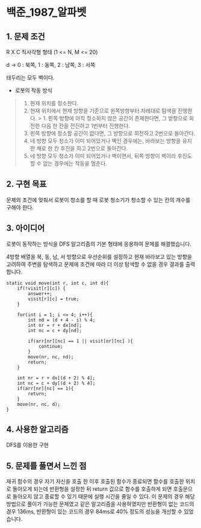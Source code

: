 # 백준_1987_알파벳


## 1. 문제 조건

R X C 직사각형 형태 (1 <= N, M <= 20)

d -> 0 : 북쪽, 1 : 동쪽, 2 : 남쪽, 3 : 서쪽

테두리는 모두 벽이다.

- 로봇의 작동 방식

> 1. 현재 위치를 청소한다.
> 2. 현재 위치에서 현재 방향을 기준으로 왼쪽방향부터 차례대로 탐색을 진행한다.
     >   1. 왼쪽 방향에 아직 청소하지 않은 공간이 존재한다면, 그 방향으로 회전한 다음 한 칸을 전진하고 1번부터 진행한다.
>   2. 왼쪽 방향에 청소할 공간이 없다면, 그 방향으로 회전하고 2번으로 돌아간다.
>   3. 네 방향 모두 청소가 이미 되어있거나 벽인 경우에는, 바라보는 방향을 유지한 채로 한 칸 후진을 하고 2번으로 돌아간다.
>   4. 네 방향 모두 청소가 이미 되어있거나 벽이면서, 뒤쪽 방향이 벽이라 후진도 할 수 없는 경우에는 작동을 멈춘다.


## 2. 구현 목표

문제의 조건에 맞춰서 로봇이 청소를 할 때 로봇 청소기가 청소할 수 있는 칸의 개수를 구해야 한다.



## 3. 아이디어

로봇이 동작하는 방식을 DFS 알고리즘의 기본 형태에 응용하여 문제를 해결했습니다.

4방향 배열을 북, 동, 남, 서 방향으로 우선순위를 설정하고 현재 바라보고 있는 방향을 고려하여 주변을 탐색하고 문제에 조건에 따라 더 이상 탐색할 수 없을 경우 결과를 출력합니다.

```
static void move(int r, int c, int d){
    if(!visit[r][c]) {
        answer++;
        visit[r][c] = true;
    }

    for(int i = 1; i <= 4; i++){
        int nd = (d + 4 - i) % 4;
        int nr = r + dx[nd];
        int nc = c + dy[nd];

        if(arr[nr][nc] == 1 || visit[nr][nc] ){
            continue;
        }
        move(nr, nc, nd);
        return;
    }

    int nr = r + dx[(d + 2) % 4];
    int nc = c + dy[(d + 2) % 4];
    if(arr[nr][nc] == 1){
        return;
    }
    move(nr, nc, d);
}
```





## 4. 사용한 알고리즘

DFS를 이용한 구현



## 5. 문제를 풀면서 느낀 점

재귀 함수의 경우 자기 자신을 호출 한 이후 호출된 함수가 종료되면 함수를 호출한 위치로 돌아오게 되는데
반환형을 설정한 뒤 return 값으로 함수를 호출하게 되면 호출문으로 돌아오지 않고 종료할 수 있기 때문에 실행 시간을 줄일 수 있다.
이 문제의 경우 해당 방법으로 풀이가 가능한 문제였고 같은 알고리즘을 사용하였지만 반환형이 없는 코드의 경우 136ms, 반환형이 있는 코드의 경우 84ms로 40% 정도의 성능을 개선할 수 있었습니다.